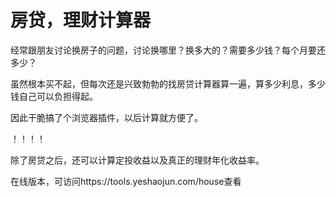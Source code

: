 # 房贷，理财计算器

经常跟朋友讨论换房子的问题，讨论换哪里？换多大的？需要多少钱？每个月要还多少？

虽然根本买不起，但每次还是兴致勃勃的找房贷计算器算一遍，算多少利息，多少钱自己可以负担得起。

因此干脆搞了个浏览器插件，以后计算就方便了。

！！！！

除了房贷之后，还可以计算定投收益以及真正的理财年化收益率。

在线版本，可访问https://tools.yeshaojun.com/house查看
